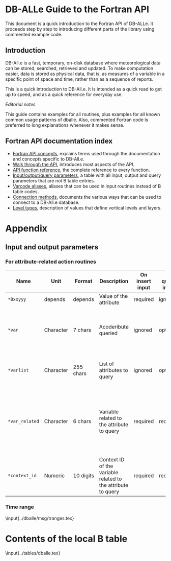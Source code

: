 # DB-ALLe Guide to the Fortran API

This document is a quick introduction to the Fortran API of DB-ALLe.  It
proceeds step by step to introducing different parts of the library using
commented example code.

## Introduction

DB-All.e is a fast, temporary, on-disk database where meteorological data can
be stored, searched, retrieved and updated.  To make computation easier, data
is stored as physical data, that is, as measures of a variable in a specific
point of space and time, rather than as a sequence of reports.

This is a quick introduction to DB-All.e.  It is intended as a quick read to
get up to speed, and as a quick reference for everyday use.

*Editorial notes*

This guide contains examples for all routines, plus examples for all known
common usage patterns of dballe.  Also, commented Fortran code is preferred
to long explanations whenever it makes sense.

## Fortran API documentation index

* [Fortran API concepts](fapi_concepts.md), explains terms used through the
  documentation and concepts specific to DB-All.e.
* [Walk through the API](fapi_walkthrough.md), introduces most aspects of the
  API.
* [API function reference](fapi_reference.md), the complete reference to every
  function.
* [Input/output/query parameters](fapi_parms.md), a table with all input,
  output and query parameters that are not B table entries.
* [Varcode aliases](fapi_aliases.md), aliases that can be used in input
  routines instead of B table codes.
* [Connection methods](fapi_connect.md), documents the various ways that can be
  used to connect to a DB-All.e database.
* [Level types](fapi_ltypes.md), description of values that define vertical
  levels and layers.


# Appendix

## Input and output parameters

### For attribute-related action routines

<table class="table">
<thead>
  <tr>
    <th>Name</th>
    <th>Unit</th>
    <th>Format</th>
    <th>Description</th>
    <th>On insert input</th>
    <th>On query input</th>
    <th>On output</th>
    <th>Comment</th>
  </tr>
</thead>
<tbody>
  <tr>
    <td><code>*Bxxyyy</code></td>
    <td>depends</td>
    <td>depends</td>
    <td>Value of the attribute</td>
    <td>required</td>
    <td>ignored</td>
    <td>present</td>
    <td> </td>
  </tr>
  <tr>
    <td><code>*var</code></td>
    <td>Character</td>
    <td>7 chars</td>
    <td>Acoderibute queried</td>
    <td>ignored</td>
    <td>optional</td>
    <td>present, indicates the name of the last attribute returned</td>
    <td> </td>
  </tr>
  <tr>
    <td><code>*varlist</code></td>
    <td>Character</td>
    <td>255 chars</td>
    <td>List of attributes to query</td>
    <td>ignored</td>
    <td>optional</td>
    <td>absent</td>
    <td>Comma-separated list of attribute B codes wanted on output</td>
  </tr>
  <tr>
    <td><code>*var_related</code></td>
    <td>Character</td>
    <td>6 chars</td>
    <td>Variable related to the attribute to query</td>
    <td>required</td>
    <td>required</td>
    <td>absent</td>
    <td>It is automatically set by <code>idba_dammelo</code> and <code>idba_prendilo</code> (when <code>idba_prendilo</code> inserts a single variable)</td>
  </tr>
  <tr>
    <td><code>*context_id</code></td>
    <td>Numeric</td>
    <td>10 digits</td>
    <td>Context ID of the variable related to the attribute to query</td>
    <td>required</td>
    <td>required</td>
    <td>absent</td>
    <td>It is automatically set by <code>idba_dammelo</code> and <code>idba_prendilo</code></td>
   </tr>
</tbody>
</table>


### Time range
<a name="tranges"></a>

\input{../dballe/msg/tranges.tex}

# Contents of the local B table
<a name="btable"></a>

\input{../tables/dballe.tex}
